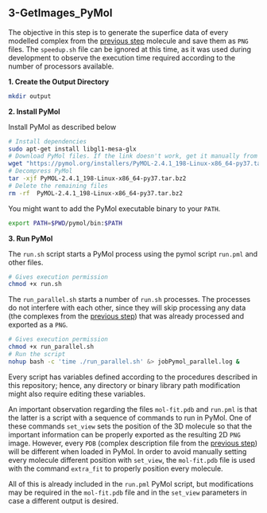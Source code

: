 ## 3-GetImages_PyMol

The objective in this step is to generate the superfice data of every modelled complex from the [previous step](../2-ModelComplexByArenaDispatcher/README.md) molecule and save them as `PNG` files. The `speedup.sh` file can be ignored at this time, as it was used during development to observe the execution time required according to the number of processors available.

**1. Create the Output Directory**

```sh
mkdir output
```
**2. Install PyMol**

Install PyMol as described below

```sh
# Install dependencies
sudo apt-get install libgl1-mesa-glx
# Download PyMol files. If the link doesn't work, get it manually from pymol.org
wget "https://pymol.org/installers/PyMOL-2.4.1_198-Linux-x86_64-py37.tar.bz2"
# Decompress PyMol
tar -xjf PyMOL-2.4.1_198-Linux-x86_64-py37.tar.bz2
# Delete the remaining files
rm -rf  PyMOL-2.4.1_198-Linux-x86_64-py37.tar.bz2
```

You might want to add the PyMol executable binary to your `PATH`.

```sh
export PATH=$PWD/pymol/bin:$PATH
```

**3. Run PyMol**

The `run.sh` script starts a PyMol process using the pymol script `run.pml` and other files.

```sh
# Gives execution permission
chmod +x run.sh
```

The `run_parallel.sh` starts a number of `run.sh` processes. The processes do not interfere with each other, since they will skip processing any data (the complexes from the [previous step](../2-ModelComplexByArenaDispatcher/README.md)) that was already processed and exported as a `PNG`.

```sh
# Gives execution permission
chmod +x run_parallel.sh
# Run the script
nohup bash -c 'time ./run_parallel.sh' &> jobPymol_parallel.log &
```

Every script has variables defined according to the procedures described in this repository; hence, any directory or binary library path modification might also require editing these variables. 

An important observation regarding the files `mol-fit.pdb` and `run.pml` is that the latter is a script with a sequence of commands to run in PyMol. One of these commands `set_view` sets the position of the 3D molecule so that the important information can be properly exported as the resulting 2D `PNG` image. However, every `PDB` (complex description file from the [previous step](../2-ModelComplexByArenaDispatcher/README.md)) will be different when loaded in PyMol. In order to avoid manually setting every molecule different position with `set_view`, the `mol-fit.pdb` file is used with the command `extra_fit` to properly position every molecule. 

All of this is already included in the `run.pml` PyMol script, but modifications may be required in the `mol-fit.pdb` file and in the `set_view` parameters in case a different output is desired.